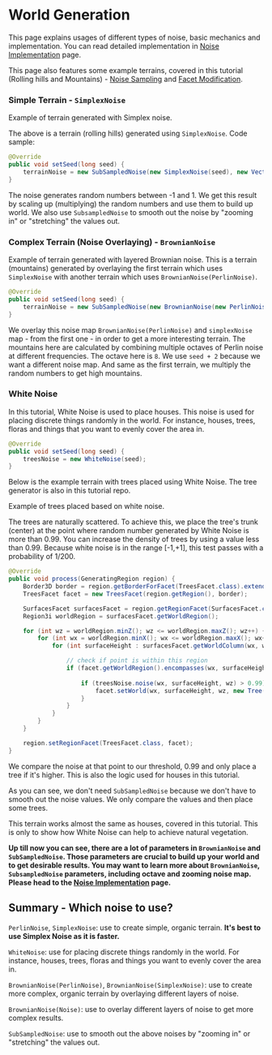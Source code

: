 # World Generation

This page explains usages of different types of noise, basic mechanics and implementation. You can read detailed implementation in [Noise Implementation](topics/noise-implementation.md) page. 

This page also features some example terrains, covered in this tutorial (Rolling hills and Mountains) - [Noise Sampling](tutorial/03_Noise-Sampling.md) and [Facet Modification](tutorial/04_Facet-Modification.md). 

### Simple Terrain - `SimplexNoise`

<fig src="/_media/img/worldgen-simplex.png" alt="Simplex noise">Example of terrain generated with Simplex noise.</fig>

The above is a terrain (rolling hills) generated using `SimplexNoise`. Code sample:
```java
@Override
public void setSeed(long seed) {
    terrainNoise = new SubSampledNoise(new SimplexNoise(seed), new Vector2f(0.01f, 0.01f), 1);
}
```
The noise generates random numbers between -1 and 1. We get this result by scaling up (multiplying) the random numbers and use them  to build up world. We also use `SubsampledNoise` to smooth out the noise by "zooming in" or "stretching" the values out.

### Complex Terrain (Noise Overlaying) - `BrownianNoise`

<fig src="/_media/img/worldgen-brownian.png" alt="Simplex noise">Example of terrain generated with layered Brownian noise.</fig>
This is a terrain (mountains) generated by overlaying the first terrain which uses `SimplexNoise` with another terrain which uses `BrownianNoise(PerlinNoise)`.

```java
@Override
public void setSeed(long seed) {
    terrainNoise = new SubSampledNoise(new BrownianNoise(new PerlinNoise(seed + 2), 8), new Vector2f(0.001f, 0.001f), 1);
}
```

We overlay this noise map `BrownianNoise(PerlinNoise)` and `simplexNoise` map - from the first one - in order to get a more interesting terrain.
The mountains here are calculated by combining multiple octaves of Perlin noise at different frequencies. The octave here is `8`.
We use `seed + 2` because we want a different noise map. And same as the first terrain, we multiply the random numbers to get high mountains.

### White Noise

In this tutorial, White Noise is used to place houses. 
This noise is used for placing discrete things randomly in the world. For instance, houses, trees, floras and things that you want to evenly cover the area in.

```java
@Override
public void setSeed(long seed) {
    treesNoise = new WhiteNoise(seed);
}
```
Below is the example terrain with trees placed using White Noise. The tree generator is also in this tutorial repo.

<fig src="/_media/img/worldgen-whitenoise.png" alt="White noise">Example of trees placed based on white noise.</fig>

The trees are naturally scattered. To achieve this, we place the tree's trunk (center) at the point where random number generated by White Noise is more than 0.99. You can increase the density of trees by using a value less than 0.99. Because white noise is in the range [-1,+1], this test passes with a probability of 1/200.

```java
@Override
public void process(GeneratingRegion region) {
    Border3D border = region.getBorderForFacet(TreesFacet.class).extendBy(0, 7, 1);
    TreesFacet facet = new TreesFacet(region.getRegion(), border);

    SurfacesFacet surfacesFacet = region.getRegionFacet(SurfacesFacet.class);
    Region3i worldRegion = surfacesFacet.getWorldRegion();

    for (int wz = worldRegion.minZ(); wz <= worldRegion.maxZ(); wz++) {
        for (int wx = worldRegion.minX(); wx <= worldRegion.maxX(); wx++) {
            for (int surfaceHeight : surfacesFacet.getWorldColumn(wx, wz)) {

                // check if point is within this region
                if (facet.getWorldRegion().encompasses(wx, surfaceHeight, wz)) {
                
                    if (treesNoise.noise(wx, surfaceHeight, wz) > 0.99) {
                        facet.setWorld(wx, surfaceHeight, wz, new Tree());
                    }
                }
            }
        }
    }

    region.setRegionFacet(TreesFacet.class, facet);
}
```
We compare the noise at that point to our threshold, 0.99 and only place a tree if it's higher. This is also the logic used for houses in this tutorial.

As you can see, we don't need `SubSampledNoise` because  we don't have to smooth out the noise values. We only compare the values and then place some trees.

This terrain works almost the same as houses, covered in this tutorial. This is only to show how White Noise can help to achieve natural vegetation.

**Up till now you can see, there are a lot of parameters in `BrownianNoise` and `SubSampledNoise`. Those parameters are crucial to build up your world and to get desirable results. You may want to learn more about `BrownianNoise`, `SubsampledNoise` parameters, including octave and zooming noise map. Please head to the [Noise Implementation](topics/noise-implementation.md) page.**

## Summary - Which noise to use?

`PerlinNoise`, `SimplexNoise`: use to create simple, organic terrain. **It's best to use Simplex Noise as it is faster.**

`WhiteNoise`: use for placing discrete things randomly in the world. For instance, houses, trees, floras and things you want to evenly cover the area in.

`BrownianNoise(PerlinNoise)`, `BrownianNoise(SimplexNoise)`: use to create more complex, organic terrain by overlaying different layers of noise.

`BrownianNoise(Noise)`: use to overlay different layers of noise to get more complex results.

`SubSampledNoise`: use to smooth out the above noises by "zooming in" or "stretching" the values out.